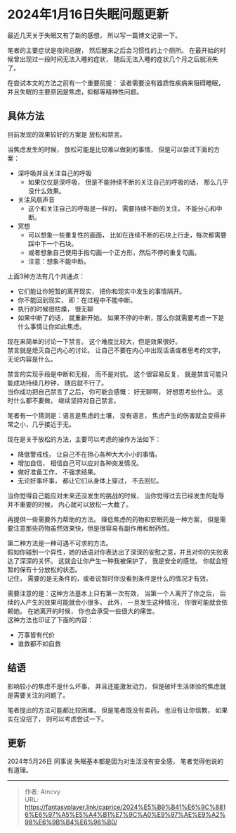 # 2024年1月16日失眠问题更新


最近几天关于失眠又有了新的感想， 所以写一篇博文记录一下。

笔者的主要症状是夜间总醒， 然后醒来之后会习惯性的上个厕所。   在最开始的时候曾出现过一段时间无法入睡的症状， 随后无法入睡的症状几个月之后就消失了。 

在尝试本文的方法之前有一个重要前提： 读者需要没有器质性疾病来阻碍睡眠， 并且失眠的主要原因是焦虑，抑郁等精神性问题。

## 具体方法

目前发现的效果较好的方案是 放松和禁言。 

当焦虑发生的时候， 放松可能是比较难以做到的事情， 但是可以尝试下面的方案：
- 深呼吸并且关注自己的呼吸
  - 如果仅仅是深呼吸， 但是不能持续不断的关注自己的呼吸的话， 那么几乎没什么效果。 
- 关注风扇声音
  - 这个和关注自己的呼吸是一样的， 需要持续不断的关注， 不能分心和中断。 
- 冥想
  - 可以想象一些重复性的画面， 比如在连续不断的石块上行走，每次都需要踩中下一个石块。 
  - 或者想象自己使用手指勾画一个正方形，然后不停的重复勾画。
  - 注意：想象不能中断。

上面3种方法有几个共通点：
- 它们能让你短暂的离开现实， 把你和现实中发生的事情隔开。 
- 你不能回到现实， 即：在过程中不能中断。
- 执行的时候很枯燥， 很无聊
- 如果中断了的话， 就重新开始。   如果不停的中断，那么你就需要考虑一下是什么事情让你如此焦虑。

现在来简单的讨论一下禁言。  这个难度比较大，但是效果很好。  
禁言就是熄灭自己内心的讨论。   让自己不要在内心中出现话语或者思考的文字， 无论内容是什么。 

禁言的实现手段是中断和无视， 而不是对抗。  这个很容易反复， 就是禁言可能只能成功持续几秒钟， 随后就不行了。   
当你成功把自己禁言了之后， 你可能会感慨：  好无聊啊， 好想思考些什么。    这时什么都不要做， 继续坚持对自己禁言。 

笔者有一个猜测是：语言是焦虑的土壤， 没有语言， 焦虑产生的伤害就会变得非常之小，几乎接近于无。   

现在是关于放松的方法，主要可以考虑的操作方法如下： 
- 降低警戒线， 让自己不在担心各种大大小小的事情。 
- 增加自信， 相信自己可以应对各种突发情况。 
- 做好准备工作， 不强求结果。  
- 无论好事坏事， 都让它们从身体上穿过， 不去回忆。 

当你觉得自己能应对未来还没发生的挑战的时候， 当你觉得过去已经发生的耻辱并不重要的时候， 内心就可以放松一大截了。 

再提供一些需要外力帮助的方法。  降低焦虑的药物和安眠药是一种方案， 但是需要注意那些药物虽然效果快，但是很容易有副作用和耐药性。 

第二种方法是一种可遇不可求的方法。  
假如你碰到一个异性，她的话语对你表达出了深深的安慰之意，并且对你的失败表达了深深的关怀。 这就会让你产生一种我被保护了， 我是安全的感觉。  你就会短暂的保有十分放松的状态。    
记住， 需要的是无条件的，或者说暂时你没看到条件是什么的情况才有效。 

需要注意的是：这种方法基本上只有第一次有效， 当第一个人离开了你之后， 后续的人产生的效果可能就会小很多。  此外， 一旦发生这种情况， 你很可能就会依赖她。 在她离开的时候， 你也会承受一些很大的痛苦。  
这种方法也印证了下面的内容：
- 万事皆有代价
- 谁救都不如自救

## 结语

影响较小的焦虑不是什么坏事， 并且还能激发动力， 但是破坏生活体验的焦虑就是需要关注的问题了。 

笔者提出的方法可能都比较困难， 但是笔者既没有卖药， 也没有让你信教， 如果实在没招了， 则可以考虑尝试一下。 

## 更新

2024年5月26日  同事说 失眠基本都是因为对生活没有安全感， 笔者觉得他说的有道理。 



---

> 作者: Aincvy  
> URL: https://fantasyplayer.link/caprice/2024%E5%B9%B41%E6%9C%8816%E6%97%A5%E5%A4%B1%E7%9C%A0%E9%97%AE%E9%A2%98%E6%9B%B4%E6%96%B0/  

